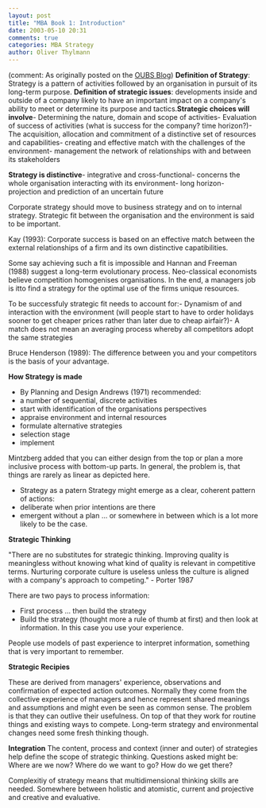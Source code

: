 ```yaml
---
layout: post
title: "MBA Book 1: Introduction"
date: 2003-05-10 20:31
comments: true
categories: MBA Strategy
author: Oliver Thylmann
---
```



(comment: As originally posted on the [OUBS Blog](http://blog.thylmann.net/category/oubs/))
**Definition of Strategy**: Strategy is a pattern of activities followed by an organisation in pursuit of its long-term purpose.
**Definition of strategic issues**: developments inside and outside of a company likely to have an important impact on a company's ability to meet or determine its purpose and tactics.**Strategic choices will involve**- Determining the nature, domain and scope of activities- Evaluation of success of activities (what is success for the company? time horizon?)- The acquisition, allocation and commitment of a distinctive set of resources and capabilities- creating and effective match with the challenges of the environment- management the network of relationships with and between its stakeholders

**Strategy is distinctive**- integrative and cross-functional- concerns the whole organisation interacting with its environment- long horizon- projection and prediction of an uncertain future

Corporate strategy should move to business strategy and on to internal strategy. Strategic fit between the organisation and the environment is said to be important.

Kay (1993): Corporate success is based on an effective match between the external relationships of a firm and its own distinctive capatibilities.

Some say achieving such a fit is impossible and Hannan and Freeman (1988) suggest a long-term evolutionary process. Neo-classical economists believe competition homogenises organisations. In the end, a managers job is itto find a strategy for the optimal use of the firms unique resources.

To be successfuly strategic fit needs to account for:- Dynamism of and interaction with the environment (will people start to have to order holidays sooner to get cheaper prices rather than later due to cheap airfair?)- A match does not mean an averaging process whereby all competitors adopt the same strategies

Bruce Henderson (1989): The difference between you and your competitors is the basis of your advantage.

**How Strategy is made**


* By Planning and Design
Andrews (1971) recommended:
* a number of sequential, discrete activities
* start with identification of the organisations perspectives
* appraise environment and internal resources
* formulate alternative strategies
* selection stage
* implement


Mintzberg added that you can either design from the top or plan a more inclusive process with bottom-up parts. In general, the problem is, that things are rarely as linear as depicted here.


* Strategy as a patern
Strategy might emerge as a clear, coherent pattern of actions:
* deliberate when prior intentions are there
* emergent without a plan
... or somewhere in between which is a lot more likely to be the case.


**Strategic Thinking**

&quot;There are no substitutes for strategic thinking. Improving quality is meaningless without knowing what kind of quality is relevant in competitive terms. Nurturing corporate culture is useless unless the culture is aligned with a company's approach to competing.&quot; - Porter 1987

There are two pays to process information:
- First process ... then build the strategy
- Build the strategy (thought more a rule of thumb at first) and then look at information. In this case you use your experience.

People use models of past experience to interpret information, something that is very important to remember.

**Strategic Recipies**

These are derived from managers' experience, observations and confirmation of expected action outcomes. Normally they come from the collective experience of managers and hence represent shared meanings and assumptions and might even be seen as common sense. The problem is that they can outlive their usefulness. On top of that they work for routine things and existing ways to compete. Long-term strategy and environmental changes need some fresh thinking though.

**Integration**
The content, process and context (inner and outer) of strategies help define the scope of strategic thinking. Questions asked might be: Where are we now? Where do we want to go? How do we get there?

Complexitiy of strategy means that multidimensional thinking skills are needed. Somewhere between holistic and atomistic, current and projective and creative and evaluative.



